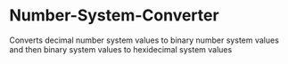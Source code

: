 # Number-System-Converter

Converts decimal number system values to binary number system values and then binary system values to hexidecimal system values
